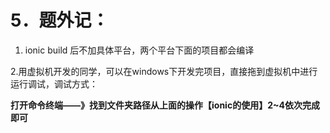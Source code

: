 # 5．**题外记：**

1. ionic build 后不加具体平台，两个平台下面的项目都会编译

2.用虚拟机开发的同学，可以在windows下开发完项目，直接拖到虚拟机中进行运行调试，调试方式：

**打开命令终端——》找到文件夹路径从上面的操作【ionic的使用】2~4依次完成即可**